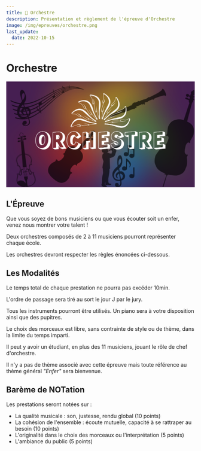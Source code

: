 ```yaml
---
title: 🎻 Orchestre
description: Présentation et règlement de l'épreuve d'Orchestre
image: /img/epreuves/orchestre.png
last_update:
  date: 2022-10-15
---
```


# Orchestre

![](/img/epreuves/orchestre.png)

## L'Épreuve

Que vous soyez de bons musiciens ou que vous écouter soit un enfer, venez nous montrer votre talent !

Deux orchestres composés de 2 à 11 musiciens pourront représenter chaque école.

Les orchestres devront respecter les règles énoncées ci-dessous.


## Les Modalités

Le temps total de chaque prestation ne pourra pas excéder 10min.

L'ordre de passage sera tiré au sort le jour J par le jury.

Tous les instruments pourront être utilisés. Un piano sera à votre disposition ainsi que des pupitres.

Le choix des morceaux est libre, sans contrainte de style ou de thème, dans la limite du temps imparti.

Il peut y avoir un étudiant, en plus des 11 musiciens, jouant le rôle de chef d'orchestre.

Il n'y a pas de thème associé avec cette épreuve mais toute référence au thème général *"Enfer"* sera bienvenue.


## Barème de NOTation

Les prestations seront notées sur :
* La qualité musicale : son, justesse, rendu global (10 points)
* La cohésion de l'ensemble : écoute mutuelle, capacité à se rattraper au besoin (10 points)
* L'originalité dans le choix des morceaux ou l'interprétation (5 points)
* L'ambiance du public (5 points)

